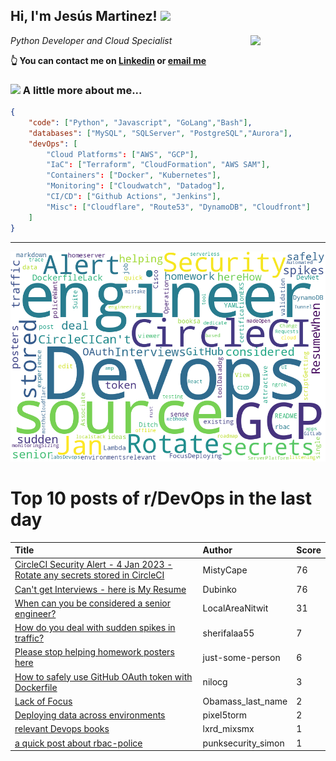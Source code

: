 <!--
**jmartinezl/jmartinezl** is a ✨ _special_ ✨ repository because its `README.md` (this file) appears on your GitHub profile.

Here are some ideas to get you started:

- 🔭 I’m currently working on ...
- 🌱 I’m currently learning ...
- 👯 I’m looking to collaborate on ...
- 🤔 I’m looking for help with ...
- 💬 Ask me about ...
- 📫 How to reach me: ...
- 😄 Pronouns: ...
- ⚡ Fun fact: ...
-->

<h2>Hi, I'm Jesús Martinez! <img src="https://media.giphy.com/media/WUlplcMpOCEmTGBtBW/giphy.gif" width="30"> </h2>
<img align='right' src="https://media.giphy.com/media/NytMLKyiaIh6VH9SPm/giphy.gif" width="120">
<p><em>Python Developer and Cloud Specialist
</em></p>

**👆 You can contact me on [Linkedin](https://www.linkedin.com/in/jes%C3%BAs-martinez-2b7b10104/) or [email me](mailto:jesus.mtz.lorenzo@gmail.com)**

### <img src="https://media.giphy.com/media/VgCDAzcKvsR6OM0uWg/giphy.gif" width="50"> A little more about me...  

```json
{
    "code": ["Python", "Javascript", "GoLang","Bash"],
    "databases": ["MySQL", "SQLServer", "PostgreSQL","Aurora"],
    "devOps": [
        "Cloud Platforms": ["AWS", "GCP"],
        "IaC": ["Terraform", "CloudFormation", "AWS SAM"],
        "Containers": ["Docker", "Kubernetes"],
        "Monitoring": ["Cloudwatch", "Datadog"],
        "CI/CD": ["Github Actions", "Jenkins"],
        "Misc": ["Cloudflare", "Route53", "DynamoDB", "Cloudfront"]
    ]
}
```
---

![Wordcloud](./cloud.png)

# Top 10 posts of r/DevOps in the last day

| Title | Author | Score |
|:---|:---|:---|
| [CircleCI Security Alert - 4 Jan 2023 - Rotate any secrets stored in CircleCI](https://www.reddit.com/r/devops/comments/103n98t/circleci_security_alert_4_jan_2023_rotate_any/) | MistyCape | 76 |
| [Can't get Interviews - here is My Resume](https://www.reddit.com/r/devops/comments/10328rc/cant_get_interviews_here_is_my_resume/) | Dubinko | 76 |
| [When can you be considered a senior engineer?](https://www.reddit.com/r/devops/comments/10381jj/when_can_you_be_considered_a_senior_engineer/) | LocalAreaNitwit | 31 |
| [How do you deal with sudden spikes in traffic?](https://www.reddit.com/r/devops/comments/1032mww/how_do_you_deal_with_sudden_spikes_in_traffic/) | sherifalaa55 | 7 |
| [Please stop helping homework posters here](https://www.reddit.com/r/devops/comments/103rzb3/please_stop_helping_homework_posters_here/) | just-some-person | 6 |
| [How to safely use GitHub OAuth token with Dockerfile](https://www.reddit.com/r/devops/comments/1032ehh/how_to_safely_use_github_oauth_token_with/) | nilocg | 3 |
| [Lack of Focus](https://www.reddit.com/r/devops/comments/103crir/lack_of_focus/) | Obamass_last_name | 2 |
| [Deploying data across environments](https://www.reddit.com/r/devops/comments/1038s0j/deploying_data_across_environments/) | pixel5torm | 2 |
| [relevant Devops books](https://www.reddit.com/r/devops/comments/103s9i3/relevant_devops_books/) | lxrd_mixsmx | 1 |
| [a quick post about rbac-police](https://www.reddit.com/r/devops/comments/103a7qt/a_quick_post_about_rbacpolice/) | punksecurity_simon | 1 |
